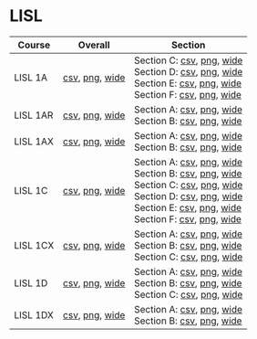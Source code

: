 # LISL

| Course | Overall | Section |
| ------ | ------- | ------- |
| LISL 1A | [csv](https://github.com/UCSD-Historical-Enrollment-Data/2024Spring/blob/main/overall/LISL%201A.csv), [png](https://raw.githubusercontent.com/UCSD-Historical-Enrollment-Data/2024Spring/main/plot_overall/LISL%201A.png), [wide](https://raw.githubusercontent.com/UCSD-Historical-Enrollment-Data/2024Spring/main/plot_overall_wide/LISL%201A.png) | Section C: [csv](https://github.com/UCSD-Historical-Enrollment-Data/2024Spring/blob/main/section/LISL%201A_C.csv), [png](https://raw.githubusercontent.com/UCSD-Historical-Enrollment-Data/2024Spring/main/plot_section/LISL%201A_C.png), [wide](https://raw.githubusercontent.com/UCSD-Historical-Enrollment-Data/2024Spring/main/plot_section_wide/LISL%201A_C.png)<br>Section D: [csv](https://github.com/UCSD-Historical-Enrollment-Data/2024Spring/blob/main/section/LISL%201A_D.csv), [png](https://raw.githubusercontent.com/UCSD-Historical-Enrollment-Data/2024Spring/main/plot_section/LISL%201A_D.png), [wide](https://raw.githubusercontent.com/UCSD-Historical-Enrollment-Data/2024Spring/main/plot_section_wide/LISL%201A_D.png)<br>Section E: [csv](https://github.com/UCSD-Historical-Enrollment-Data/2024Spring/blob/main/section/LISL%201A_E.csv), [png](https://raw.githubusercontent.com/UCSD-Historical-Enrollment-Data/2024Spring/main/plot_section/LISL%201A_E.png), [wide](https://raw.githubusercontent.com/UCSD-Historical-Enrollment-Data/2024Spring/main/plot_section_wide/LISL%201A_E.png)<br>Section F: [csv](https://github.com/UCSD-Historical-Enrollment-Data/2024Spring/blob/main/section/LISL%201A_F.csv), [png](https://raw.githubusercontent.com/UCSD-Historical-Enrollment-Data/2024Spring/main/plot_section/LISL%201A_F.png), [wide](https://raw.githubusercontent.com/UCSD-Historical-Enrollment-Data/2024Spring/main/plot_section_wide/LISL%201A_F.png) |
| LISL 1AR | [csv](https://github.com/UCSD-Historical-Enrollment-Data/2024Spring/blob/main/overall/LISL%201AR.csv), [png](https://raw.githubusercontent.com/UCSD-Historical-Enrollment-Data/2024Spring/main/plot_overall/LISL%201AR.png), [wide](https://raw.githubusercontent.com/UCSD-Historical-Enrollment-Data/2024Spring/main/plot_overall_wide/LISL%201AR.png) | Section A: [csv](https://github.com/UCSD-Historical-Enrollment-Data/2024Spring/blob/main/section/LISL%201AR_A.csv), [png](https://raw.githubusercontent.com/UCSD-Historical-Enrollment-Data/2024Spring/main/plot_section/LISL%201AR_A.png), [wide](https://raw.githubusercontent.com/UCSD-Historical-Enrollment-Data/2024Spring/main/plot_section_wide/LISL%201AR_A.png)<br>Section B: [csv](https://github.com/UCSD-Historical-Enrollment-Data/2024Spring/blob/main/section/LISL%201AR_B.csv), [png](https://raw.githubusercontent.com/UCSD-Historical-Enrollment-Data/2024Spring/main/plot_section/LISL%201AR_B.png), [wide](https://raw.githubusercontent.com/UCSD-Historical-Enrollment-Data/2024Spring/main/plot_section_wide/LISL%201AR_B.png) |
| LISL 1AX | [csv](https://github.com/UCSD-Historical-Enrollment-Data/2024Spring/blob/main/overall/LISL%201AX.csv), [png](https://raw.githubusercontent.com/UCSD-Historical-Enrollment-Data/2024Spring/main/plot_overall/LISL%201AX.png), [wide](https://raw.githubusercontent.com/UCSD-Historical-Enrollment-Data/2024Spring/main/plot_overall_wide/LISL%201AX.png) | Section A: [csv](https://github.com/UCSD-Historical-Enrollment-Data/2024Spring/blob/main/section/LISL%201AX_A.csv), [png](https://raw.githubusercontent.com/UCSD-Historical-Enrollment-Data/2024Spring/main/plot_section/LISL%201AX_A.png), [wide](https://raw.githubusercontent.com/UCSD-Historical-Enrollment-Data/2024Spring/main/plot_section_wide/LISL%201AX_A.png)<br>Section B: [csv](https://github.com/UCSD-Historical-Enrollment-Data/2024Spring/blob/main/section/LISL%201AX_B.csv), [png](https://raw.githubusercontent.com/UCSD-Historical-Enrollment-Data/2024Spring/main/plot_section/LISL%201AX_B.png), [wide](https://raw.githubusercontent.com/UCSD-Historical-Enrollment-Data/2024Spring/main/plot_section_wide/LISL%201AX_B.png) |
| LISL 1C | [csv](https://github.com/UCSD-Historical-Enrollment-Data/2024Spring/blob/main/overall/LISL%201C.csv), [png](https://raw.githubusercontent.com/UCSD-Historical-Enrollment-Data/2024Spring/main/plot_overall/LISL%201C.png), [wide](https://raw.githubusercontent.com/UCSD-Historical-Enrollment-Data/2024Spring/main/plot_overall_wide/LISL%201C.png) | Section A: [csv](https://github.com/UCSD-Historical-Enrollment-Data/2024Spring/blob/main/section/LISL%201C_A.csv), [png](https://raw.githubusercontent.com/UCSD-Historical-Enrollment-Data/2024Spring/main/plot_section/LISL%201C_A.png), [wide](https://raw.githubusercontent.com/UCSD-Historical-Enrollment-Data/2024Spring/main/plot_section_wide/LISL%201C_A.png)<br>Section B: [csv](https://github.com/UCSD-Historical-Enrollment-Data/2024Spring/blob/main/section/LISL%201C_B.csv), [png](https://raw.githubusercontent.com/UCSD-Historical-Enrollment-Data/2024Spring/main/plot_section/LISL%201C_B.png), [wide](https://raw.githubusercontent.com/UCSD-Historical-Enrollment-Data/2024Spring/main/plot_section_wide/LISL%201C_B.png)<br>Section C: [csv](https://github.com/UCSD-Historical-Enrollment-Data/2024Spring/blob/main/section/LISL%201C_C.csv), [png](https://raw.githubusercontent.com/UCSD-Historical-Enrollment-Data/2024Spring/main/plot_section/LISL%201C_C.png), [wide](https://raw.githubusercontent.com/UCSD-Historical-Enrollment-Data/2024Spring/main/plot_section_wide/LISL%201C_C.png)<br>Section D: [csv](https://github.com/UCSD-Historical-Enrollment-Data/2024Spring/blob/main/section/LISL%201C_D.csv), [png](https://raw.githubusercontent.com/UCSD-Historical-Enrollment-Data/2024Spring/main/plot_section/LISL%201C_D.png), [wide](https://raw.githubusercontent.com/UCSD-Historical-Enrollment-Data/2024Spring/main/plot_section_wide/LISL%201C_D.png)<br>Section E: [csv](https://github.com/UCSD-Historical-Enrollment-Data/2024Spring/blob/main/section/LISL%201C_E.csv), [png](https://raw.githubusercontent.com/UCSD-Historical-Enrollment-Data/2024Spring/main/plot_section/LISL%201C_E.png), [wide](https://raw.githubusercontent.com/UCSD-Historical-Enrollment-Data/2024Spring/main/plot_section_wide/LISL%201C_E.png)<br>Section F: [csv](https://github.com/UCSD-Historical-Enrollment-Data/2024Spring/blob/main/section/LISL%201C_F.csv), [png](https://raw.githubusercontent.com/UCSD-Historical-Enrollment-Data/2024Spring/main/plot_section/LISL%201C_F.png), [wide](https://raw.githubusercontent.com/UCSD-Historical-Enrollment-Data/2024Spring/main/plot_section_wide/LISL%201C_F.png) |
| LISL 1CX | [csv](https://github.com/UCSD-Historical-Enrollment-Data/2024Spring/blob/main/overall/LISL%201CX.csv), [png](https://raw.githubusercontent.com/UCSD-Historical-Enrollment-Data/2024Spring/main/plot_overall/LISL%201CX.png), [wide](https://raw.githubusercontent.com/UCSD-Historical-Enrollment-Data/2024Spring/main/plot_overall_wide/LISL%201CX.png) | Section A: [csv](https://github.com/UCSD-Historical-Enrollment-Data/2024Spring/blob/main/section/LISL%201CX_A.csv), [png](https://raw.githubusercontent.com/UCSD-Historical-Enrollment-Data/2024Spring/main/plot_section/LISL%201CX_A.png), [wide](https://raw.githubusercontent.com/UCSD-Historical-Enrollment-Data/2024Spring/main/plot_section_wide/LISL%201CX_A.png)<br>Section B: [csv](https://github.com/UCSD-Historical-Enrollment-Data/2024Spring/blob/main/section/LISL%201CX_B.csv), [png](https://raw.githubusercontent.com/UCSD-Historical-Enrollment-Data/2024Spring/main/plot_section/LISL%201CX_B.png), [wide](https://raw.githubusercontent.com/UCSD-Historical-Enrollment-Data/2024Spring/main/plot_section_wide/LISL%201CX_B.png)<br>Section C: [csv](https://github.com/UCSD-Historical-Enrollment-Data/2024Spring/blob/main/section/LISL%201CX_C.csv), [png](https://raw.githubusercontent.com/UCSD-Historical-Enrollment-Data/2024Spring/main/plot_section/LISL%201CX_C.png), [wide](https://raw.githubusercontent.com/UCSD-Historical-Enrollment-Data/2024Spring/main/plot_section_wide/LISL%201CX_C.png) |
| LISL 1D | [csv](https://github.com/UCSD-Historical-Enrollment-Data/2024Spring/blob/main/overall/LISL%201D.csv), [png](https://raw.githubusercontent.com/UCSD-Historical-Enrollment-Data/2024Spring/main/plot_overall/LISL%201D.png), [wide](https://raw.githubusercontent.com/UCSD-Historical-Enrollment-Data/2024Spring/main/plot_overall_wide/LISL%201D.png) | Section A: [csv](https://github.com/UCSD-Historical-Enrollment-Data/2024Spring/blob/main/section/LISL%201D_A.csv), [png](https://raw.githubusercontent.com/UCSD-Historical-Enrollment-Data/2024Spring/main/plot_section/LISL%201D_A.png), [wide](https://raw.githubusercontent.com/UCSD-Historical-Enrollment-Data/2024Spring/main/plot_section_wide/LISL%201D_A.png)<br>Section B: [csv](https://github.com/UCSD-Historical-Enrollment-Data/2024Spring/blob/main/section/LISL%201D_B.csv), [png](https://raw.githubusercontent.com/UCSD-Historical-Enrollment-Data/2024Spring/main/plot_section/LISL%201D_B.png), [wide](https://raw.githubusercontent.com/UCSD-Historical-Enrollment-Data/2024Spring/main/plot_section_wide/LISL%201D_B.png)<br>Section C: [csv](https://github.com/UCSD-Historical-Enrollment-Data/2024Spring/blob/main/section/LISL%201D_C.csv), [png](https://raw.githubusercontent.com/UCSD-Historical-Enrollment-Data/2024Spring/main/plot_section/LISL%201D_C.png), [wide](https://raw.githubusercontent.com/UCSD-Historical-Enrollment-Data/2024Spring/main/plot_section_wide/LISL%201D_C.png) |
| LISL 1DX | [csv](https://github.com/UCSD-Historical-Enrollment-Data/2024Spring/blob/main/overall/LISL%201DX.csv), [png](https://raw.githubusercontent.com/UCSD-Historical-Enrollment-Data/2024Spring/main/plot_overall/LISL%201DX.png), [wide](https://raw.githubusercontent.com/UCSD-Historical-Enrollment-Data/2024Spring/main/plot_overall_wide/LISL%201DX.png) | Section A: [csv](https://github.com/UCSD-Historical-Enrollment-Data/2024Spring/blob/main/section/LISL%201DX_A.csv), [png](https://raw.githubusercontent.com/UCSD-Historical-Enrollment-Data/2024Spring/main/plot_section/LISL%201DX_A.png), [wide](https://raw.githubusercontent.com/UCSD-Historical-Enrollment-Data/2024Spring/main/plot_section_wide/LISL%201DX_A.png)<br>Section B: [csv](https://github.com/UCSD-Historical-Enrollment-Data/2024Spring/blob/main/section/LISL%201DX_B.csv), [png](https://raw.githubusercontent.com/UCSD-Historical-Enrollment-Data/2024Spring/main/plot_section/LISL%201DX_B.png), [wide](https://raw.githubusercontent.com/UCSD-Historical-Enrollment-Data/2024Spring/main/plot_section_wide/LISL%201DX_B.png) |
